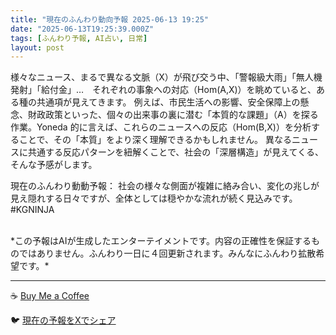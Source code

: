 ```yaml
---
title: "現在のふんわり動向予報 2025-06-13 19:25"
date: "2025-06-13T19:25:39.000Z"
tags: [ふんわり予報, AI占い, 日常]
layout: post
---
```


様々なニュース、まるで異なる文脈（X）が飛び交う中、「警報級大雨」「無人機発射」「給付金」…　それぞれの事象への対応（Hom(A,X)）を眺めていると、ある種の共通項が見えてきます。  例えば、市民生活への影響、安全保障上の懸念、財政政策といった、個々の出来事の裏に潜む「本質的な課題」（A）を探る作業。Yoneda 的に言えば、これらのニュースへの反応（Hom(B,X)）を分析することで、その「本質」をより深く理解できるかもしれません。  異なるニュースに共通する反応パターンを紐解くことで、社会の「深層構造」が見えてくる、そんな予感がします。

現在のふんわり動動予報：
社会の様々な側面が複雑に絡み合い、変化の兆しが見え隠れする日々ですが、全体としては穏やかな流れが続く見込みです。#KGNINJA

<br>
*この予報はAIが生成したエンターテイメントです。内容の正確性を保証するものではありません。ふんわり一日に４回更新されます。みんなにふんわり拡散希望です。*

---
☕️ [Buy Me a Coffee](https://www.buymeacoffee.com/kgninja)

🐦 [現在の予報をXでシェア](https://twitter.com/intent/tweet?text=%E7%8F%BE%E5%9C%A8%E3%81%AE%E3%81%B5%E3%82%93%E3%82%8F%E3%82%8A%E4%BA%88%E5%A0%B1%3A%20%E3%80%8C%E6%A7%98%E3%80%85%E3%81%AA%E3%83%8B%E3%83%A5%E3%83%BC%E3%82%B9%E3%80%81%E3%81%BE%E3%82%8B%E3%81%A7%E7%95%B0%E3%81%AA%E3%82%8B%E6%96%87%E8%84%88%EF%BC%88X%EF%BC%89%E3%81%8C%E9%A3%9B%E3%81%B3%E4%BA%A4%E3%81%86%E4%B8%AD%E3%80%81%E3%80%8C%E8%AD%A6%E5%A0%B1%E7%B4%9A%E5%A4%A7%E9%9B%A8%E3%80%8D%E3%80%8C%E7%84%A1%E4%BA%BA%E6%A9%9F%E7%99%BA%E5%B0%84%E3%80%8D%E3%80%8C%E7%B5%A6%E4%BB%98%E9%87%91%E3%80%8D%E2%80%A6%E3%80%80%E3%81%9D%E3%82%8C%E3%81%9E%E3%82%8C%E3%81%AE%E4%BA%8B%E8%B1%A1%E3%81%B8%E3%81%AE%E5%AF%BE%E5%BF%9C%EF%BC%88Hom(A%2CX)%EF%BC%89%E3%82%92%E7%9C%BA%E3%82%81%E3%81%A6%E3%81%84%E3%82%8B%E3%81%A8%E3%80%81%E3%81%82%E3%82%8B%E7%A8%AE%E3%81%AE%E5%85%B1%E9%80%9A%E9%A0%85%E3%81%8C%E8%A6%8B%E3%81%88%E3%81%A6%E3%81%8D%E3%81%BE%E3%81%99%E3%80%82%E3%80%8D%23KGNINJA%20%E7%B6%9A%E3%81%8D%E3%81%AF%E3%83%96%E3%83%AD%E3%82%B0%E3%81%A7%EF%BC%81%F0%9F%91%87&url=https%3A%2F%2Fkg-ninja.github.io%2FFunwariyoso%2F)
